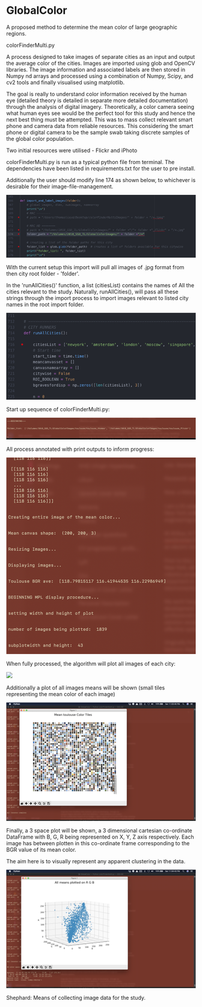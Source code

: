 # GlobalColor
A proposed method to determine the mean color of large geographic regions.

colorFinderMulti.py

A process designed to take images of separate cities as an input and output the
average color of the cities. Images are imported using glob and OpenCV libraries.
The image information and associated labels are then stored in Numpy nd arrays
and processed using a combination of Numpy, Scipy, and cv2 tools and finally
visualised using matplotlib.

The goal is really to understand color information received by the human eye
(detailed theory is detailed in separate more detailed documentation) through the
analysis of digital imagery. Theoretically, a color camera seeing what human eyes
see would be the perfect tool for this study and hence the next best thing must
be attempted. This was to mass collect relevant smart phone and camera
data from reliable resources. This considering the smart phone or digital camera
to be the sample swab taking discrete samples of the global color population.

Two initial resources were utilised - Flickr and iPhoto

colorFinderMulti.py is run as a typical python file from terminal. The dependencies have been listed in requirements.txt for the user to pre install.

Additionally the user should modify line 174 as shown below, to whichever is desirable for their image-file-management.

![](images/importpath.png)

With the current setup this import will pull all images of .jpg format from then
city root folder - 'folder'.

In the 'runAllCities()' function, a list (citiesList) contains the names of All
the cities relevant to the study. Naturally, runAllCities(), will pass all these
strings through the import process to import images relevant to listed city names
in the root import folder.

![](images/citieslist.png)

Start up sequence of colorFinderMulti.py:

![](images/beginning.png)

All process annotated with print outputs to inform progress:

![](images/running.png)

When fully processed, the algorithm will plot all images of each city:

![](images/images.png)

Additionally a plot of all images means will be shown (small tiles representing
    the mean color of each image)

![](images/canvas.png)

Finally, a 3 space plot will be shown, a 3 dimensional cartesian co-ordinate DataFrame
with B, G, R being represented on X, Y, Z axis respectively. Each image has between
plotten in this co-ordinate frame corresponding to the BGR value of its mean color.

The aim here is to visually represent any apparent clustering in the data.

![](images/3space.png)



Shephard: Means of collecting image data for the study.
